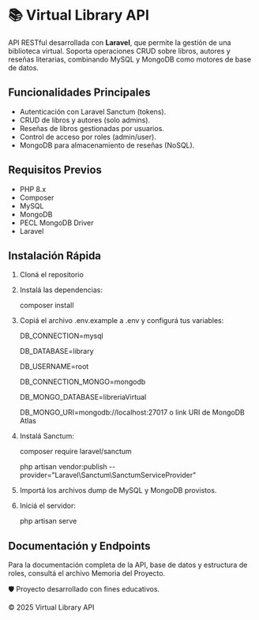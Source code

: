# 📚 Virtual Library API

API RESTful desarrollada con **Laravel**, que permite la gestión de una biblioteca virtual. Soporta operaciones CRUD sobre libros, autores y reseñas literarias, combinando MySQL y MongoDB como motores de base de datos.

## Funcionalidades Principales

- Autenticación con Laravel Sanctum (tokens).
- CRUD de libros y autores (solo admins).
- Reseñas de libros gestionadas por usuarios.
- Control de acceso por roles (admin/user).
- MongoDB para almacenamiento de reseñas (NoSQL).

## Requisitos Previos

- PHP 8.x  
- Composer  
- MySQL  
- MongoDB  
- PECL MongoDB Driver  
- Laravel  

##  Instalación Rápida

1. Cloná el repositorio 
   
2. Instalá las dependencias:

    composer install

4. Copiá el archivo .env.example a .env y configurá tus variables:

    DB_CONNECTION=mysql
   
    DB_DATABASE=library
   
    DB_USERNAME=root
    
    DB_CONNECTION_MONGO=mongodb
   
    DB_MONGO_DATABASE=libreriaVirtual
   
    DB_MONGO_URI=mongodb://localhost:27017 o link URI de MongoDB Atlas

4. Instalá Sanctum:
   
    composer require laravel/sanctum

    php artisan vendor:publish --provider="Laravel\Sanctum\SanctumServiceProvider"

6. Importá los archivos dump de MySQL y MongoDB provistos.

7. Iniciá el servidor:
   
    php artisan serve

## Documentación y Endpoints
Para la documentación completa de la API, base de datos y estructura de roles, consultá el archivo Memoria del Proyecto.

🛡️ Proyecto desarrollado con fines educativos.

© 2025 Virtual Library API
